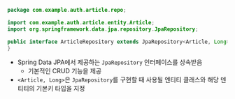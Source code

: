 ```java
package com.example.auth.article.repo;

import com.example.auth.article.entity.Article;
import org.springframework.data.jpa.repository.JpaRepository;

public interface ArticleRepository extends JpaRepository<Article, Long> {
}

```
- Spring Data JPA에서 제공하는 `JpaRepository` 인터페이스를 상속받음
  - 기본적인 CRUD 기능을 제공
- `<Article, Long>`은 `JpaRepository`를 구현할 때 사용될 엔티티 클래스와 해당 덴티티의 기본키 타입을 지정